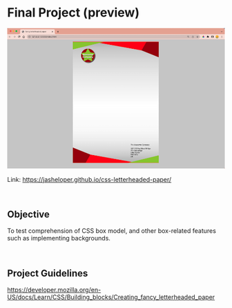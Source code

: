 # Final Project (preview)
![Creating fancy letterheaded paper](preview1.png)

Link: https://jasheloper.github.io/css-letterheaded-paper/

<br>

## Objective
To test comprehension of CSS box model, and other box-related features such as implementing backgrounds.

<br>

## Project Guidelines
https://developer.mozilla.org/en-US/docs/Learn/CSS/Building_blocks/Creating_fancy_letterheaded_paper